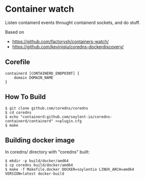 Container watch
===============

Listen containerd events throught containerd sockets, and do stuff.

Based on
- https://github.com/factorysh/containers-watch/
- https://github.com/kevinjqiu/coredns-dockerdiscovery/

Corefile
--------

    containerd [CONTAINERD_ENDPOINT] {
        domain DOMAIN_NAME
    }

How To Build
------------

```
$ git clone github.com/coredns/coredns
$ cd coredns
$ echo "containerd:github.com/soylent-io/coredns-containerd/containerd" >>plugin.cfg
$ make
```

Building docker image
---------------------

In coredns/ directory with "coredns" built:

```
$ mkdir -p build/docker/amd64
$ cp coredns build/docker/amd64
$ make -f Makefile.docker DOCKER=soylentio LINUX_ARCH=amd64 VERSION=latest docker-build
```
